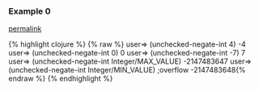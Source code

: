 ### Example 0
[permalink](#example-0)

{% highlight clojure %}
{% raw %}
user=> (unchecked-negate-int 4)
-4
user=> (unchecked-negate-int 0)
0
user=> (unchecked-negate-int -7)
7
user=> (unchecked-negate-int Integer/MAX_VALUE)
-2147483647
user=> (unchecked-negate-int Integer/MIN_VALUE) ;overflow
-2147483648{% endraw %}
{% endhighlight %}


